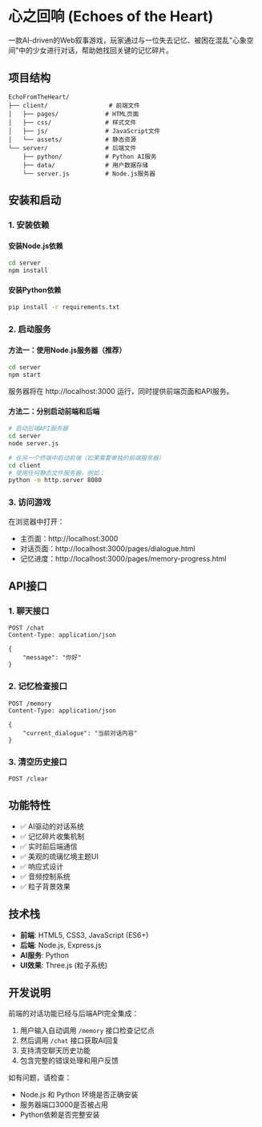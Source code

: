 # 心之回响 (Echoes of the Heart)

一款AI-driven的Web叙事游戏，玩家通过与一位失去记忆、被困在混乱"心象空间"中的少女进行对话，帮助她找回关键的记忆碎片。

## 项目结构

```
EchoFromTheHeart/
├── client/                 # 前端文件
│   ├── pages/             # HTML页面
│   ├── css/               # 样式文件
│   ├── js/                # JavaScript文件
│   └── assets/            # 静态资源
└── server/                # 后端文件
    ├── python/            # Python AI服务
    ├── data/              # 用户数据存储
    └── server.js          # Node.js服务器
```

## 安装和启动

### 1. 安装依赖

#### 安装Node.js依赖
```bash
cd server
npm install
```

#### 安装Python依赖
```bash
pip install -r requirements.txt
```

### 2. 启动服务

#### 方法一：使用Node.js服务器（推荐）
```bash
cd server
npm start
```
服务器将在 http://localhost:3000 运行，同时提供前端页面和API服务。

#### 方法二：分别启动前端和后端
```bash
# 启动后端API服务器
cd server
node server.js

# 在另一个终端中启动前端（如果需要单独的前端服务器）
cd client
# 使用任何静态文件服务器，例如：
python -m http.server 8080
```

### 3. 访问游戏

在浏览器中打开：
- 主页面：http://localhost:3000
- 对话页面：http://localhost:3000/pages/dialogue.html
- 记忆进度：http://localhost:3000/pages/memory-progress.html

## API接口

### 1. 聊天接口
```http
POST /chat
Content-Type: application/json

{
    "message": "你好"
}
```

### 2. 记忆检查接口
```http
POST /memory
Content-Type: application/json

{
    "current_dialogue": "当前对话内容"
}
```

### 3. 清空历史接口
```http
POST /clear
```

## 功能特性

- ✅ AI驱动的对话系统
- ✅ 记忆碎片收集机制
- ✅ 实时前后端通信
- ✅ 美观的琉璃忆境主题UI
- ✅ 响应式设计
- ✅ 音频控制系统
- ✅ 粒子背景效果

## 技术栈

- **前端**: HTML5, CSS3, JavaScript (ES6+)
- **后端**: Node.js, Express.js
- **AI服务**: Python
- **UI效果**: Three.js (粒子系统)

## 开发说明

前端的对话功能已经与后端API完全集成：

1. 用户输入自动调用 `/memory` 接口检查记忆点
2. 然后调用 `/chat` 接口获取AI回复
3. 支持清空聊天历史功能
4. 包含完整的错误处理和用户反馈

如有问题，请检查：
- Node.js 和 Python 环境是否正确安装
- 服务器端口3000是否被占用
- Python依赖是否完整安装 